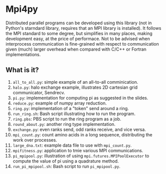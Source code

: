 # Mpi4py
Distributed parallel programs can be developed using this library (not
in Python's starndard library, requires that an MPI library is installed).
It follows the MPI standard to some degree, but simplifies in many places,
making development easy, at the price of performace.
Not to be advised when interprocess communication is fine-grained with
respect to communication given (much) larger overhead when compared with
C/C++ or Fortran implementations.

## What is it?
1. `all_to_all.py`: simple example of an all-to-all comminication.
1. `halo.py`: halo exchange example, illustrates 2D cartesian grid
    communicator, Sendrecv.
1. `pi.py`: implementation for computing pi as suggested in the slides.
1. `reduce.py`: example of numpy array reduction.
1. `ring.py`: implementation of a "token" send around a ring.
1. `run_ring.sh`: Bash script illustrating how to run the program.
1. `ring.pbs`: PBS script to run the ring program as a job.
1. `round_about.py`: another ring type implementation.
1. `exchange.py`: even ranks send, odd ranks receive, and vice versa.
1. `mpi_count.py`: count amino acids in a long sequence, distributing
   the work over processes.
1. `large_dna.txt`: example data file to use with `mpi_count.py`.
1. `mpifitness.py`: application to tmie various MPI communications.
1. `pi_mpipool.py`: illustration of using `mpi.futures.MPIPoolExecutor` to
   compute the value of pi using a quadrature method.
1. `run_pi_mpipool.sh`: Bash script to run `pi_mpipool.py`.
